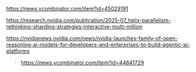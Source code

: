 https://news.ycombinator.com/item?id=45029191

https://research.nvidia.com/publication/2025-07_helix-parallelism-rethinking-sharding-strategies-interactive-multi-million

https://nvidianews.nvidia.com/news/nvidia-launches-family-of-open-reasoning-ai-models-for-developers-and-enterprises-to-build-agentic-ai-platforms
> https://news.ycombinator.com/item?id=44641729